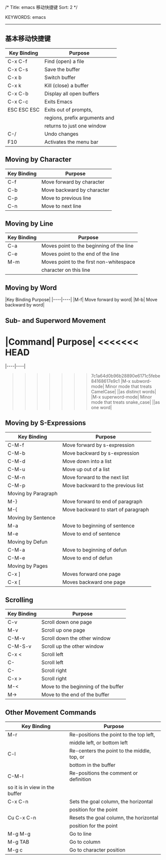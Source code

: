 /*
 Title: emacs 移动快捷键
 Sort: 2
 */

KEYWORDS: emacs

----

## 基本移动快捷键

|Key Binding|Purpose|
|---|----|
|C-x C-f| Find (open) a file|
|C-x C-s |Save the buffer|
|C-x b |Switch buffer|
|C-x k |Kill (close) a buffer|
|C-x C-b| Display all open buffers|
|C-x C-c |Exits Emacs|
|ESC ESC ESC| Exits out of prompts,|
||regions, prefix arguments and|
||returns to just one window|
|C-/ |Undo changes|
|F10|Activates the menu bar|



## Moving by Character

|Key Binding| Purpose|
|----|----|
|C-f |Move forward by character|
|C-b |Move backward by character|
|C-p |Move to previous line|
|C-n |Move to next line|

## Moving by Line

|Key Binding| Purpose|
|----|----|
|C-a| Moves point to the beginning of the line|
|C-e| Moves point to the end of the line|
|M-m| Moves point to the first non-whitespace|
||character on this line|


## Moving by Word

|Key Binding Purpose|
|----|----|
|M-f| Move forward by word|
|M-b| Move backward by word|

## Sub- and Superword Movement

|Command| Purpose|
<<<<<<< HEAD
=======
|----|----|
>>>>>>> 7c1a64d0b96b28890e6171c5febe84168617e9c1
|M-x subword-mode| Minor mode that treats CamelCase|
||as distinct words|
|M-x superword-mode| Minor mode that treats snake_case|
||as one word|


## Moving by S-Expressions

|Key Binding| Purpose|
|----|----|
|C-M-f| Move forward by s-expression|
|C-M-b |Move backward by s-expression|
|C-M-d| Move down into a list|
|C-M-u| Move up out of a list|
|C-M-n| Move forward to the next list|
|C-M-p |Move backward to the previous list|
|Moving by Paragraph||
|M-}| Move forward to end of paragraph|
|M-{ |Move backward to start of paragraph|
|Moving by Sentence||
|M-a| Move to beginning of sentence|
|M-e| Move to end of sentence|
|Moving by Defun||
|C-M-a |Move to beginning of defun|
|C-M-e| Move to end of defun|
|Moving by Pages||
|C-x ] |Moves forward one page|
|C-x [ |Moves backward one page|


## Scrolling

|Key Binding |Purpose|
|----|----|
|C-v |Scroll down one page|
|M-v |Scroll up one page|
|C-M-v |Scroll down the other window|
|C-M-S-v |Scroll up the other window|
|C-x < |Scroll left|
|C-<next> |Scroll left|
|C-<prior> |Scroll right|
|C-x > |Scroll right|
|M-< |Move to the beginning of the buffer|
|M-> |Move to the end of the buffer|


## Other Movement Commands

|Key Binding| Purpose|
|----|----|
|M-r |Re-positions the point to the top left,|
||middle left, or bottom left|
|C-l| Re-centers the point to the middle, top, or|
||bottom in the buffer|
|C-M-l| Re-positions the comment or definition|
|so it is in view in the buffer|
|C-x C-n| Sets the goal column, the horizontal|
||position for the point|
|Cu C-x C-n| Resets the goal column, the horizontal|
||position for the point|
|M-g M-g| Go to line|
|M-g TAB| Go to column|
|M-g c| Go to character position|

